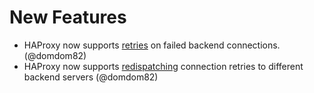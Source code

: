 # New Features
- HAProxy now supports [retries](https://github.com/cloudfoundry/haproxy-boshrelease/blob/master/jobs/haproxy/spec#L264) on failed backend connections. (@domdom82)
- HAProxy now supports [redispatching](https://github.com/cloudfoundry/haproxy-boshrelease/blob/master/jobs/haproxy/spec#L261) connection retries to different backend servers (@domdom82)

